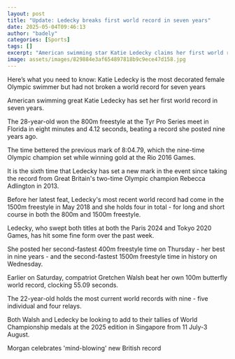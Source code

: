 ```yaml
---
layout: post
title: "Update: Ledecky breaks first world record in seven years"
date: 2025-05-04T09:46:13
author: "badely"
categories: [Sports]
tags: []
excerpt: "American swimming star Katie Ledecky claims her first world record in seven years with a dazzling performance in Florida."
image: assets/images/829884e3af654897818b9c9ece47d158.jpg
---
```


Here’s what you need to know: Katie Ledecky is the most decorated female Olympic swimmer but had not broken a world record for seven years

American swimming great Katie Ledecky has set her first world record in seven years.

The 28-year-old won the 800m freestyle at the Tyr Pro Series meet in Florida in eight minutes and 4.12 seconds, beating a record she posted nine years ago.

The time bettered the previous mark of 8:04.79, which the nine-time Olympic champion set while winning gold at the Rio 2016 Games.

It is the sixth time that Ledecky has set a new mark in the event since taking the record from Great Britain's two-time Olympic champion Rebecca Adlington in 2013.

Before her latest feat, Ledecky's most recent world record had come in the 1500m freestyle in May 2018 and she holds four in total - for long and short course in both the 800m and 1500m freestyle.

Ledecky, who swept both titles at both the Paris 2024 and Tokyo 2020 Games, has hit some fine form over the past week.

She posted her second-fastest 400m freestyle time on Thursday - her best in nine years - and the second-fastest 1500m freestyle time in history on Wednesday.

Earlier on Saturday, compatriot Gretchen Walsh beat her own 100m butterfly world record, clocking 55.09 seconds.

The 22-year-old holds the most current world records with nine - five individual and four relays.

Both Walsh and Ledecky be looking to add to their tallies of World Championship medals at the 2025 edition in Singapore from 11 July-3 August.

Morgan celebrates 'mind-blowing' new British record

